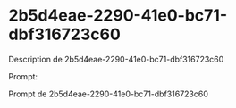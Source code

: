 # 2b5d4eae-2290-41e0-bc71-dbf316723c60

Description de 2b5d4eae-2290-41e0-bc71-dbf316723c60

Prompt:

Prompt de 2b5d4eae-2290-41e0-bc71-dbf316723c60
